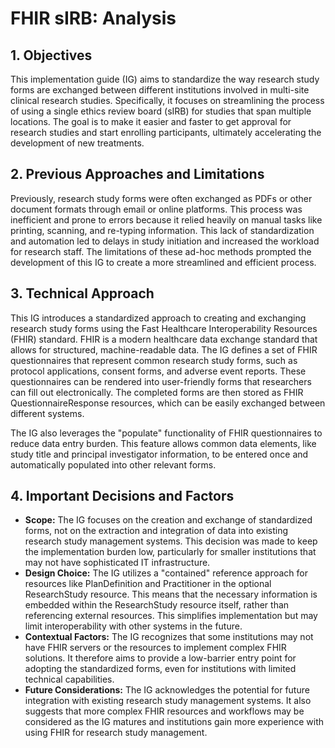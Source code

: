 # FHIR sIRB: Analysis

## 1. Objectives

This implementation guide (IG) aims to standardize the way research study forms are exchanged between different institutions involved in multi-site clinical research studies. Specifically, it focuses on streamlining the process of using a single ethics review board (sIRB) for studies that span multiple locations. The goal is to make it easier and faster to get approval for research studies and start enrolling participants, ultimately accelerating the development of new treatments.

## 2. Previous Approaches and Limitations

Previously, research study forms were often exchanged as PDFs or other document formats through email or online platforms. This process was inefficient and prone to errors because it relied heavily on manual tasks like printing, scanning, and re-typing information. This lack of standardization and automation led to delays in study initiation and increased the workload for research staff. The limitations of these ad-hoc methods prompted the development of this IG to create a more streamlined and efficient process.

## 3. Technical Approach

This IG introduces a standardized approach to creating and exchanging research study forms using the Fast Healthcare Interoperability Resources (FHIR) standard. FHIR is a modern healthcare data exchange standard that allows for structured, machine-readable data. The IG defines a set of FHIR questionnaires that represent common research study forms, such as protocol applications, consent forms, and adverse event reports. These questionnaires can be rendered into user-friendly forms that researchers can fill out electronically. The completed forms are then stored as FHIR QuestionnaireResponse resources, which can be easily exchanged between different systems. 

The IG also leverages the "populate" functionality of FHIR questionnaires to reduce data entry burden. This feature allows common data elements, like study title and principal investigator information, to be entered once and automatically populated into other relevant forms.

## 4. Important Decisions and Factors

* **Scope:** The IG focuses on the creation and exchange of standardized forms, not on the extraction and integration of data into existing research study management systems. This decision was made to keep the implementation burden low, particularly for smaller institutions that may not have sophisticated IT infrastructure.
* **Design Choice:** The IG utilizes a "contained" reference approach for resources like PlanDefinition and Practitioner in the optional ResearchStudy resource. This means that the necessary information is embedded within the ResearchStudy resource itself, rather than referencing external resources. This simplifies implementation but may limit interoperability with other systems in the future.
* **Contextual Factors:** The IG recognizes that some institutions may not have FHIR servers or the resources to implement complex FHIR solutions. It therefore aims to provide a low-barrier entry point for adopting the standardized forms, even for institutions with limited technical capabilities.
* **Future Considerations:** The IG acknowledges the potential for future integration with existing research study management systems. It also suggests that more complex FHIR resources and workflows may be considered as the IG matures and institutions gain more experience with using FHIR for research study management. 
